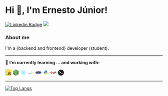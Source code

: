 # Hi 👋, I'm Ernesto Júnior!
[![Linkedin Badge](https://img.shields.io/badge/-LinkedIn-blue?style=flat-square&logo=Linkedin&logoColor=white&link=https://www.linkedin.com/in/ernestosjunior/)](https://www.linkedin.com/in/ernestosjunior/)
<a
    href="mailto:ernesto.sjunior@hotmail.com" 
    alt="Outlook"
    target="blank">
   <img src="https://img.shields.io/badge/-Outlook-537AF1?style=flat&logo=microsoft-outlook&logoColor=white" />
</a>

### About me
I'm a {backend and frontend} developer (student).

----
🚀 **I’m currently learning ... and working with:**

<code><img height="20" src="https://raw.githubusercontent.com/github/explore/80688e429a7d4ef2fca1e82350fe8e3517d3494d/topics/javascript/javascript.png"></code>
<code><img height="20" src="https://raw.githubusercontent.com/github/explore/80688e429a7d4ef2fca1e82350fe8e3517d3494d/topics/nodejs/nodejs.png"></code>
<code><img height="20" src="https://raw.githubusercontent.com/github/explore/80688e429a7d4ef2fca1e82350fe8e3517d3494d/topics/react/react.png"></code>
<code><img height="20" src="https://raw.githubusercontent.com/github/explore/80688e429a7d4ef2fca1e82350fe8e3517d3494d/topics/mysql/mysql.png"></code>
<code><img height="20" src="https://raw.githubusercontent.com/github/explore/80688e429a7d4ef2fca1e82350fe8e3517d3494d/topics/php/php.png"></code>
<code><img height="20" src="https://raw.githubusercontent.com/github/explore/80688e429a7d4ef2fca1e82350fe8e3517d3494d/topics/python/python.png"></code>
<code><img height="20" src="https://raw.githubusercontent.com/github/explore/80688e429a7d4ef2fca1e82350fe8e3517d3494d/topics/git/git.png"></code>
<code><img height="20" src="https://raw.githubusercontent.com/github/explore/80688e429a7d4ef2fca1e82350fe8e3517d3494d/topics/terminal/terminal.png"></code>

----

<!--![GitHub stats](https://github-readme-stats.vercel.app/api?username=ernestosjunior&count_private=true&show_icons=true)-->
[![Top Langs](https://github-readme-stats.vercel.app/api/top-langs/?username=ernestosjunior&hide,blade&layout=compact)](https://github.com/ernestosjunior/github-readme-stats)


<!--
**ernestosjunior/ernestosjunior** is a ✨ _special_ ✨ repository because its `README.md` (this file) appears on your GitHub profile.

Here are some ideas to get you started:

- 🔭 I’m currently working on ...
- 🌱 I’m currently learning ...
- 👯 I’m looking to collaborate on ...
- 🤔 I’m looking for help with ...
- 💬 Ask me about ...
- 📫 How to reach me: ...
- 😄 Pronouns: ...
- ⚡ Fun fact: ...
-->
